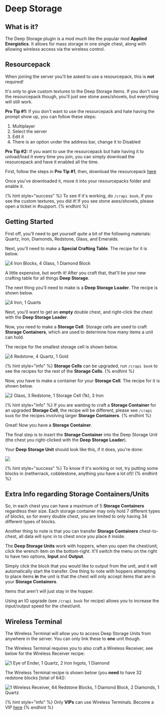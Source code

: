 # Deep Storage

## What is it?

The Deep Storage plugin is a mod much like the popular mod **Applied Energistics**. It allows for mass storage in one single chest, along with allowing wireless access via the wireless control.

## Resourcepack

When joining the server you'll be asked to use a resourcepack, this is **not** required!

It's only to give custom textures to the Deep Storage items. If you don't use the resourcepack though, you'll just see stone axes/shovels, but everything will still work.

**Pro Tip \#1:** If you don't want to use the resourcepack and hate having the prompt show up, you can follow these steps:

1. Multiplayer
2. Select the server
3. Edit it
4. There is an option under the address bar, change it to Disabled

**Pro Tip \#2:** If you want to use the resourcepack but hate having it to unload/load it every time you join, you can simply download the resourcepack and have it enabled all the time.

First, follow the steps in **Pro Tip \#1**, then, download the resourcepack [here](https://img.srnyx.xyz/r/srnyxMC.zip)

Once you've downloaded it, move it into your resourcepacks folder and enable it.

{% hint style="success" %}
To see if it's working, do `/crapi book`, if you see the custom textures, you did it! If you see stone axes/shovels, please open a ticket in \#support.
{% endhint %}

## Getting Started

First off, you'll need to get yourself quite a bit of the following materials: Quartz, Iron, Diamonds, Redstone, Glass, and Emeralds.

Next, you'll need to make a **Special Crafting Table**. The recipe for it is below.

![4 Iron Blocks, 4 Glass, 1 Diamond Block](../../.gitbook/assets/dsp_table.png)

A little expensive, but worth it! After you craft that, that'll be your new crafting table for all things **Deep Storage**.

The next thing you'll need to make is a **Deep Storage Loader**. The recipe is shown below.

![4 Iron, 1 Quarts](../../.gitbook/assets/dsp_loader.png)

Next, you'll want to get an **empty** double chest, and right-click the chest with the **Deep Storage Loader**.

Now, you need to make a **Storage Cell**. Storage cells are used to craft **Storage Containers**, which are used to determine how many items a unit can hold.

The recipe for the smallest storage cell is shown below.

![4 Redstone, 4 Quartz, 1 Gold](../../.gitbook/assets/dsp_cell.png)

{% hint style="info" %}
**Storage Cells** can be upgraded, run `/crapi book` to see the recipes for the rest of the **Storage Cells**.
{% endhint %}

Now, you have to make a container for your **Storage Cell**. The recipe for it is shown below.

![2 Glass, 3 Redstone, 1 Storage Cell \(1k\), 3 Iron](../../.gitbook/assets/dsp_container.png)

{% hint style="info" %}
If you are wanting to craft a **Storage Container** for an upgraded **Storage Cell**, the recipe will be different, please see `/crapi book` for the recipes involving larger **Storage Containers**.
{% endhint %}

Great! Now you have a **Storage Container**.

The final step is to insert the **Storage Container** into the Deep Storage Unit \(the chest you right-clicked with the **Deep Storage Loader**\).

Your **Deep Storage Unit** should look like this, if it does, you're done:

![](../../.gitbook/assets/dsp_unit.png)

{% hint style="success" %}
To know if it's working or not, try putting some blocks in \(netherrack, cobblestone, anything you have a lot of\)!
{% endhint %}

## Extra Info regarding Storage Containers/Units

So, in each chest you can have a maximum of 5 **Storage Containers** regardless their size. Each storage container may only hold 7 different types of blocks, so for every double chest, you are limited to only having 34 different types of blocks.

Another thing to note is that you can transfer **Storage Containers** chest-to-chest, all data will sync in to chest once you place it inside.

The **Deep Storage Units** work with hoppers, when you open the chest/unit, click the wrench item on the bottom-right. It'll switch the menu on the right to have two options, **Input** and **Output**.

Simply click the block that you would like to output from the unit, and it will automatically start the transfer. One thing to note with hoppers attempting to place items **in** the unit is that the chest will only accept items that are in your **Storage Containers**.

Items that aren't will just stay in the hopper.

Using an IO upgrade \(see `/crapi book` for recipe\) allows you to increase the input/output speed for the chest/unit.

## Wireless Terminal

The Wireless Terminal will allow you to access Deep Storage Units from anywhere in the server. You can only link these to **one** unit though.

The Wireless Terminal requires you to also craft a Wireless Receiver, see below for the Wireless Receiver recipe:

![1 Eye of Ender, 1 Quartz, 2 Iron Ingots, 1 Diamond](../../.gitbook/assets/dsp_receiver.png)

The Wireless Terminal recipe is shown below \(you **need** to have 32 redstone blocks \[total of 64\]\):

![1 Wireless Receiver, 64 Redstone Blocks, 1 Diamond Block, 2 Diamonds, 1 Quartz](../../.gitbook/assets/dsp_terminal.png)

{% hint style="info" %}
Only **VIPs** can use Wireless Terminals. Become a VIP [here](https://srnyx.xyz/donate)
{% endhint %}

